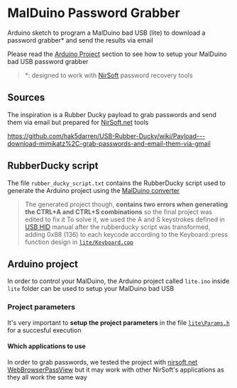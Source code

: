 # MalDuino Password Grabber
Arduino sketch to program a MalDuino bad USB (lite) to download a password grabber* and send the results via email

Please read the [Arduino Project](#arduino-project) section to see how to setup your MalDuino bad USB password grabber

> *: designed to work with [NirSoft](https://nirsoft.net) password recovery tools

## Sources
The inspiration is a Rubber Ducky payload to grab passwords and send them via email but prepared for [NirSoft.net](https://nirsoft.net) tools

https://github.com/hak5darren/USB-Rubber-Ducky/wiki/Payload---download-mimikatz%2C-grab-passwords-and-email-them-via-gmail

## RubberDucky script
The file `rubber_ducky_script.txt` contains the RubberDucky script used to generate the Arduino project using the [MalDuino converter](https://malduino.com/converter)

> The generated project though, __contains two errors when generating the CTRL+A and CTRL+S combinations__ so the final project was edited to fix it
> To solve it, we used the A and S keystrokes defined in [USB HID](https://www.usb.org/developers/hidpage/Hut1_12v2.pdf) manual after the rubberducky script was transformed, adding 0x88 (136) to each keycode according to the Keyboard::press function design in [`lite/Keyboard.cpp`](blob/master/lite/Keyboard.cpp)

## Arduino project
In order to control your MalDuino, the Arduino project called `lite.ino` inside `lite` folder can be used to setup your MalDuino bad USB

### Project parameters
It's very important to __setup the project parameters__ in the file [`lite\Params.h`](blob/master/lite/Params.h) for a succesful execution

#### Which applications to use
In order to grab passwords, we tested the project with [nirsoft.net](https://nirsoft.net) [WebBrowserPassView](https://nirsoft.net/utils/web_browser_password.html) but it may work with other NirSoft's applications as they all work the same way
